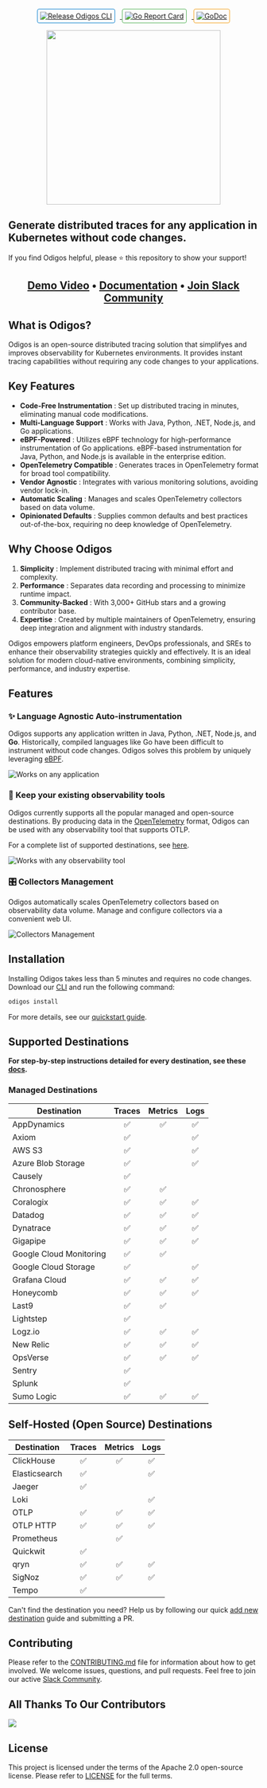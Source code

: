 <p align="center">
    <a href="https://github.com/odigos-io/odigos/actions/workflows/release.yml" target="_blank">
        <img src="https://github.com/odigos-io/odigos/actions/workflows/release.yml/badge.svg" alt="Release Odigos CLI" style="margin-right: 10px; border: 1px solid #007acc; border-radius: 4px; padding: 5px;">
    </a>
    <a href="https://goreportcard.com/report/github.com/odigos-io/odigos/cli" target="_blank">
        <img src="https://goreportcard.com/badge/github.com/odigos-io/odigos/cli" alt="Go Report Card" style="margin-right: 10px; border: 1px solid #4CAF50; border-radius: 4px; padding: 5px;">
    </a>
    <a href="https://godoc.org/github.com/odigos-io/odigos/cli" target="_blank">
        <img src="https://godoc.org/github.com/odigos-io/odigos/cli?status.svg" alt="GoDoc" style="border: 1px solid #f39c12; border-radius: 4px; padding: 5px;">
    </a>
</p>

<p align="center">
<img src="assets/logo.png" width="350" /></br>
<h2>Generate distributed traces for any application in Kubernetes without code changes.</h2>
If you find Odigos helpful, please ⭐ this repository to show your support!
</p>

<h2 align="center">
    <a href="https://www.youtube.com/watch?v=nynyV7FC4VI">Demo Video</a> • <a href="https://docs.odigos.io">Documentation</a> • <a href="https://join.slack.com/t/odigos/shared_invite/zt-1d7egaz29-Rwv2T8kyzc3mWP8qKobz~A">Join Slack Community</a>
</h2>

## What is Odigos?

Odigos is an open-source distributed tracing solution that simplifyes and improves observability for Kubernetes environments. It provides instant tracing capabilities without requiring any code changes to your applications.

## Key Features

* **Code-Free Instrumentation** : Set up distributed tracing in minutes, eliminating manual code modifications.
* **Multi-Language Support** : Works with Java, Python, .NET, Node.js, and Go applications.
* **eBPF-Powered** : Utilizes eBPF technology for high-performance instrumentation of Go applications. eBPF-based instrumentation for Java, Python, and Node.js is available in the enterprise edition.
* **OpenTelemetry Compatible** : Generates traces in OpenTelemetry format for broad tool compatibility.
* **Vendor Agnostic** : Integrates with various monitoring solutions, avoiding vendor lock-in.
* **Automatic Scaling** : Manages and scales OpenTelemetry collectors based on data volume.
* **Opinionated Defaults** : Supplies common defaults and best practices out-of-the-box, requiring no deep knowledge of OpenTelemetry.

## Why Choose Odigos

1. **Simplicity** : Implement distributed tracing with minimal effort and complexity.
2. **Performance** : Separates data recording and processing to minimize runtime impact.
3. **Community-Backed** : With 3,000+ GitHub stars and a growing contributor base.
4. **Expertise** : Created by multiple maintainers of OpenTelemetry, ensuring deep integration and alignment with industry standards.

Odigos empowers platform engineers, DevOps professionals, and SREs to enhance their observability strategies quickly and effectively. It is an ideal solution for modern cloud-native environments, combining simplicity, performance, and industry expertise.

## Features

### ✨ Language Agnostic Auto-instrumentation

Odigos supports any application written in Java, Python, .NET, Node.js, and **Go**.
Historically, compiled languages like Go have been difficult to instrument without code changes. Odigos solves this problem by uniquely leveraging [eBPF](https://ebpf.io).

![Works on any application](docs/images/ui_choose_apps.png)

### 🤝 Keep your existing observability tools

Odigos currently supports all the popular managed and open-source destinations.
By producing data in the [OpenTelemetry](https://opentelemetry.io) format, Odigos can be used with any observability tool that supports OTLP.

For a complete list of supported destinations, see [here](#supported-destinations).

![Works with any observability tool](docs/images/ui_choose_dest.png)

### 🎛️ Collectors Management

Odigos automatically scales OpenTelemetry collectors based on observability data volume.
Manage and configure collectors via a convenient web UI.

![Collectors Management](docs/images/ui_overview.png)

## Installation

Installing Odigos takes less than 5 minutes and requires no code changes.
Download our [CLI](https://docs.odigos.io/installation) and run the following command:

```bash
odigos install
```

For more details, see our [quickstart guide](https://docs.odigos.io/intro).

## Supported Destinations

**For step-by-step instructions detailed for every destination, see these [docs](https://docs.odigos.io/backends).**

### Managed Destinations


| Destination             | Traces | Metrics | Logs |
| ------------------------- | :------: | :-------: | :----: |
| AppDynamics             |   ✅   |   ✅   |  ✅  |
| Axiom                   |   ✅   |        |  ✅  |
| AWS S3                  |   ✅   |        |  ✅  |
| Azure Blob Storage      |   ✅   |        |  ✅  |
| Causely                 |   ✅   |        |      |
| Chronosphere            |   ✅   |   ✅   |      |
| Coralogix               |   ✅   |   ✅   |  ✅  |
| Datadog                 |   ✅   |   ✅   |  ✅  |
| Dynatrace               |   ✅   |   ✅   |  ✅  |
| Gigapipe                |   ✅   |   ✅   |  ✅   |
| Google Cloud Monitoring |   ✅   |   ✅   |      |
| Google Cloud Storage    |   ✅   |        |  ✅  |
| Grafana Cloud           |   ✅   |   ✅   |  ✅  |
| Honeycomb               |   ✅   |   ✅   |  ✅  |
| Last9                   |   ✅   |   ✅   |      |
| Lightstep               |   ✅   |        |      |
| Logz.io                 |   ✅   |   ✅   |  ✅  |
| New Relic               |   ✅   |   ✅   |  ✅  |
| OpsVerse                |   ✅   |   ✅   |  ✅  |
| Sentry                  |   ✅   |        |      |
| Splunk                  |   ✅   |        |      |
| Sumo Logic              |   ✅   |   ✅   |  ✅  |

## Self-Hosted (Open Source) Destinations


| Destination   | Traces | Metrics | Logs |
| --------------- | :------: | :-------: | :----: |
| ClickHouse    |   ✅   |   ✅   |  ✅  |
| Elasticsearch |   ✅   |        |  ✅  |
| Jaeger        |   ✅   |        |      |
| Loki          |        |        |  ✅  |
| OTLP          |   ✅   |   ✅   |  ✅  |
| OTLP HTTP     |   ✅   |   ✅   |  ✅  |
| Prometheus    |        |   ✅   |      |
| Quickwit      |   ✅   |        |      |
| qryn          |   ✅   |   ✅   |  ✅  |
| SigNoz        |   ✅   |   ✅   |  ✅  |
| Tempo         |   ✅   |        |      |

Can't find the destination you need? Help us by following our quick [add new destination](https://docs.odigos.io/adding-new-dest) guide and submitting a PR.

## Contributing

Please refer to the [CONTRIBUTING.md](CONTRIBUTING.md) file for information about how to get involved. We welcome issues, questions, and pull requests. Feel free to join our active [Slack Community](https://join.slack.com/t/odigos/shared_invite/zt-1d7egaz29-Rwv2T8kyzc3mWP8qKobz~A).

## All Thanks To Our Contributors

<a href="https://github.com/odigos-io/odigos/graphs/contributors">
  <img src="https://contrib.rocks/image?repo=keyval-dev/odigos" />
</a>

## License

This project is licensed under the terms of the Apache 2.0 open-source license. Please refer to [LICENSE](LICENSE) for the full terms.
